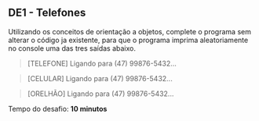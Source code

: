 ## DE1 - Telefones

Utilizando os conceitos de orientação a objetos, complete o programa sem alterar o código ja existente, para que o
programa imprima aleatoriamente no console uma das tres saídas abaixo.


> [TELEFONE] Ligando para (47) 99876-5432...

> [CELULAR] Ligando para (47) 99876-5432...

> [ORELHÃO] Ligando para (47) 99876-5432...

Tempo do desafio: __10 minutos__
